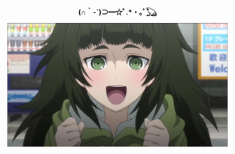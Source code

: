 <h2 align="center" style="font-size: 16px"> (∩｀-´)⊃━☆ﾟ.*・｡ﾟ𓆏 </h2>

![Maho Best Girl](https://raw.githubusercontent.com/brickfrog/brickfrog/master/maho.jpg)
